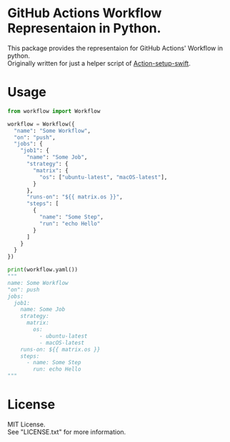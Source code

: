 # GitHub Actions Workflow Representaion in Python.

This package provides the representaion for GitHub Actions' Workflow  in python.  
Originally written for just a helper script of [Action-setup-swift](https://github.com/YOCKOW/Action-setup-swift).


# Usage

```python
from workflow import Workflow

workflow = Workflow({
  "name": "Some Workflow",
  "on": "push", 
  "jobs": {
    "job1": {
      "name": "Some Job",
      "strategy": {
        "matrix": {
          "os": ["ubuntu-latest", "macOS-latest"],
        }
      },
      "runs-on": "${{ matrix.os }}",
      "steps": [
        {
          "name": "Some Step",
          "run": "echo Hello"
        }
      ]
    }
  }
})

print(workflow.yaml())
"""
name: Some Workflow
"on": push
jobs:
  job1:
    name: Some Job
    strategy:
      matrix:
        os:
          - ubuntu-latest
          - macOS-latest
    runs-on: ${{ matrix.os }}
    steps:
      - name: Some Step
        run: echo Hello
"""

```


# License
MIT License.  
See "LICENSE.txt" for more information.

